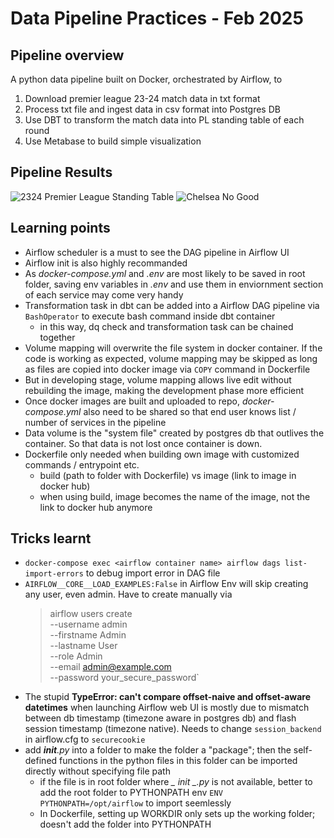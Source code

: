 # Data Pipeline Practices - Feb 2025

## Pipeline overview

A python data pipeline built on Docker, orchestrated by Airflow, to 
1. Download premier league 23-24 match data in txt format
2. Process txt file and ingest data in csv format into Postgres DB
3. Use DBT to transform the match data into PL standing table of each round
4. Use Metabase to build simple visualization

## Pipeline Results

![2324 Premier League Standing Table](https://drive.google.com/uc?export=view&id=1ifmppqHphlt8NMX3xKwZsDo0KSK8aE3c)
![Chelsea No Good](https://drive.google.com/uc?export=view&id=1_0_Vn1ngMVZuEHZ7fF2YqHAt0x5nQGH7)

## Learning points
- Airflow scheduler is a must to see the DAG pipeline in Airflow UI
- Airflow init is also highly recommanded
- As *docker-compose.yml* and *.env* are most likely to be saved in root folder, saving env variables in *.env* and use them in enviornment section of each service may come very handy
- Transformation task in dbt can be added into a Airflow DAG pipeline via `BashOperator` to execute bash command inside dbt container
	- in this way, dq check and transformation task can be chained together
- Volume mapping will overwrite the file system in docker container. If the code is working as expected, volume mapping may be skipped as long as files are copied into docker image via `COPY` command in Dockerfile 
 - But in developing stage, volume mapping allows live edit without rebuilding the image, making the development phase more efficient
- Once docker images are built and uploaded to repo, *docker-compose.yml* also need to be shared so that end user knows list / number of services in the pipeline
- Data volume is the "system file" created by postgres db that outlives the container. So that data is not lost once container is down. 
- Dockerfile only needed when building own image with customized commands / entrypoint etc.
	- build (path to folder with Dockerfile) vs image (link to image in docker hub)
	- when using build, image becomes the name of the image, not the link to docker hub anymore


## Tricks learnt

- `docker-compose exec <airflow container name> airflow dags list-import-errors` to debug import error in DAG file
- `AIRFLOW__CORE__LOAD_EXAMPLES:False` in Airflow Env will skip creating any user, even admin. Have to create manually via 
  > airflow users create \
      --username admin \
      --firstname Admin \
      --lastname User \
      --role Admin \
      --email admin@example.com \
  >   --password your_secure_password`
- The stupid **TypeError: can't compare offset-naive and offset-aware datetimes** when launching Airflow web UI is mostly due to mismatch between db timestamp (timezone aware in postgres db) and flash session timestamp (timezone native). Needs to change `session_backend` in airflow.cfg to `securecookie` 
- add *__init__.py* into a folder to make the folder a "package"; then the self-defined functions in the python files in this folder can be imported directly without specifying file path
	- if the file is in root folder where *_ _init_ _.py* is not available, better to add the root folder to PYTHONPATH env `ENV PYTHONPATH=/opt/airflow` to import seemlessly
	- In Dockerfile, setting up WORKDIR only sets up the working folder; doesn't add the folder into PYTHONPATH 



